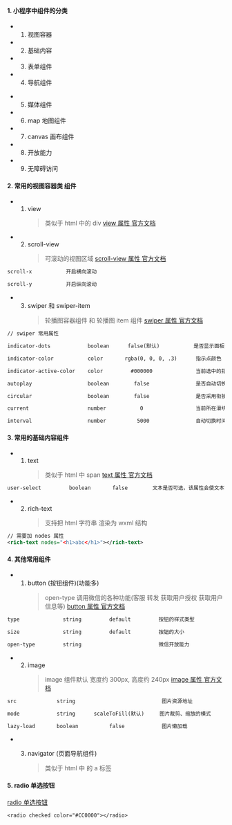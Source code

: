 #### 1. 小程序中组件的分类

-   1. 视图容器
-   2. 基础内容
-   3. 表单组件
-   4. 导航组件

*   5. 媒体组件
*   6. map 地图组件
*   7. canvas 画布组件
*   8. 开放能力
*   9. 无障碍访问

#### 2. 常用的视图容器类 组件

-   1. view
        > 类似于 html 中的 div
        > [view 属性 官方文档](https://developers.weixin.qq.com/miniprogram/dev/component/view.html)

*   2. scroll-view
        > 可滚动的视图区域
        > [scroll-view 属性 官方文档](https://developers.weixin.qq.com/miniprogram/dev/component/scroll-view.html)

```txt
scroll-x           开启横向滚动

scroll-y           开启纵向滚动
```

-   3.  swiper 和 swiper-item
        > 轮播图容器组件 和 轮播图 item 组件
        > [swiper 属性 官方文档](https://developers.weixin.qq.com/miniprogram/dev/component/swiper.html)

```txt
// swiper 常用属性

indicator-dots            boolean      false(默认)           是否显示面板指示点

indicator-color           color       rgba(0, 0, 0, .3)      指示点颜色

indicator-active-color    color         #000000              当前选中的指示点颜色

autoplay                  boolean        false               是否自动切换

circular                  boolean        false               是否采用衔接滑动

current                   number           0                 当前所在滑块的 index

interval                  number          5000               自动切换时间间隔
```

#### 3. 常用的基础内容组件

-   1. text
        > 类似于 html 中 span
        > [text 属性 官方文档](https://developers.weixin.qq.com/miniprogram/dev/component/text.html)

```txt
user-select         boolean       false        文本是否可选，该属性会使文本节点显示为 inline-block
```

-   2. rich-text
        > 支持把 html 字符串 渲染为 wxml 结构

```xml
// 需要加 nodes 属性
<rich-text nodes="<h1>abc</h1>"></rich-text>
```

#### 4. 其他常用组件

-   1. button (按钮组件)(功能多)
        > open-type 调用微信的各种功能(客服 转发 获取用户授权 获取用户信息等)
        > [button 属性 官方文档](https://developers.weixin.qq.com/miniprogram/dev/component/button.html)

```txt
type              string         default         按钮的样式类型

size              string         default         按钮的大小

open-type         string                         微信开放能力

```

-   2. image
        > image 组件默认 宽度约 300px, 高度约 240px
        > [image 属性 官方文档](https://developers.weixin.qq.com/miniprogram/dev/component/image.html)

```txt
src             string                            图片资源地址

mode            string      scaleToFill(默认)     图片裁剪、缩放的模式

lazy-load       boolean          false            图片懒加载
```

-   3. navigator (页面导航组件)

        > 类似于 html 中 的 a 标签

#### 5. radio 单选按钮

[radio 单选按钮](https://developers.weixin.qq.com/miniprogram/dev/component/radio.html)

```txt
<radio checked color="#CC0000"></radio>
```
